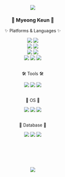 <div align="center">
    <img src="https://capsule-render.vercel.app/api?type=Waving&color=96CDFF&text=Thank&nbsp;you&nbsp;for&nbsp;visiting&nbsp;my&nbsp;github&nbsp;profile.&fontColor=ffffff&fontSize=30&animation=fadeIn&fontAlignY=55" />

<div>
  <h3>🐶 Myeong Keun 🐶</h3>
  <p>✨ Platforms & Languages ✨</p>
</div>
<div>
      <img src="https://img.shields.io/badge/HTML-E34F26?style=for-the-badge&logo=html5&logoColor=white"> <img src="https://img.shields.io/badge/CSS-1572B6?style=for-the-badge&logo=CSS3&logoColor=white"><br />
      <img src="https://img.shields.io/badge/Javascript-F7DF1E?style=for-the-badge&logo=javascript&logoColor=666666"> <img src="https://img.shields.io/badge/React-61DAFB?style=for-the-badge&logo=react&logoColor=666666"><br />
      <img src="https://img.shields.io/badge/Kotlin-7F52FF?style=for-the-badge&logo=kotlin&logoColor=white"> <img src="https://img.shields.io/badge/Dart-0175C2?style=for-the-badge&logo=dart&logoColor=white"><br />
      <img src="https://img.shields.io/badge/Spring-6DB33F?style=for-the-badge&logo=spring&logoColor=white"> <img src="https://img.shields.io/badge/Spring Boot-6DB33F?style=for-the-badge&logo=springboot&logoColor=white"> <img src="https://img.shields.io/badge/jQuery-0769AD?style=for-the-badge&logo=jquery&logoColor=white"><br />
</div><br />

<div>
  <p>🛠 Tools 🛠</p>
</div>
<div>
     <img src="https://img.shields.io/badge/Eclipse IDE-2C2255?style=for-the-badge&logo=eclipseide&logoColor=white"> <img src="https://img.shields.io/badge/VSCode-007ACC?style=for-the-badge&logo=visualstudio&logoColor=white"> <img src="https://img.shields.io/badge/Figma-F24E1E?style=for-the-badge&logo=figma&logoColor=white"><br />
</div><br />

<div>
  <p>🤖 OS 🤖 </p>
</div>
<div>
     <img src="https://img.shields.io/badge/Windows-0078D4?style=for-the-badge&logo=windows&logoColor=white"> <img src="https://img.shields.io/badge/macOS-000000?style=for-the-badge&logo=macos&logoColor=white"> <img src="https://img.shields.io/badge/Linux-FCC624?style=for-the-badge&logo=linux&logoColor=666666"><br />
</div><br />

<div>
  <p> 🌿 Database 🌿 </p>
</div>
<div>
    <img src="https://img.shields.io/badge/Oracle-F80000?style=for-the-badge&logo=oracle&logoColor=white"> <img src="https://img.shields.io/badge/MongoDB-47A248?style=for-the-badge&logo=mongodb&logoColor=white"> <img src="https://img.shields.io/badge/Mongoose-880000?style=for-the-badge&logo=mongoose&logoColor=white"><br />
</div><br />

<br /><br />

<div>
<!--     <img src="https://github-readme-stats.vercel.app/api/top-langs/?username=jmg5909&layout=compact&theme=buefy"><br /> -->
<!--     <img src="https://github-readme-stats.vercel.app/api?username=jmg5909&show_icons=true&theme=buefy"> -->
</div>
<br />

<div>
    <img src="https://capsule-render.vercel.app/api?type=waving&color=96CDFF&height=200&section=footer" />
</div>
</div>
